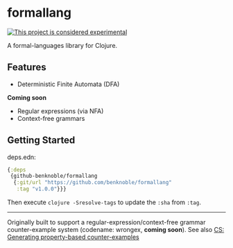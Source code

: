 # formallang

[![This project is considered experimental](https://img.shields.io/badge/status-experimental-critical.svg)](https://benknoble.github.io/status/experimental/)

A formal-languages library for Clojure.

## Features

- Deterministic Finite Automata (DFA)

**Coming soon**
- Regular expressions (via NFA)
- Context-free grammars

## Getting Started

deps.edn:

```clojure
{:deps
 {github-benknoble/formallang
  {:git/url "https://github.com/benknoble/formallang"
   :tag "v1.0.0"}}}
```

Then execute `clojure -Sresolve-tags` to update the `:sha` from `:tag`.

---

Originally built to support a regular-expression/context-free grammar
counter-example system (codename: wrongex, **coming soon**). See also [CS:
Generating property-based
counter-examples](https://cs.stackexchange.com/q/119661/61762)
